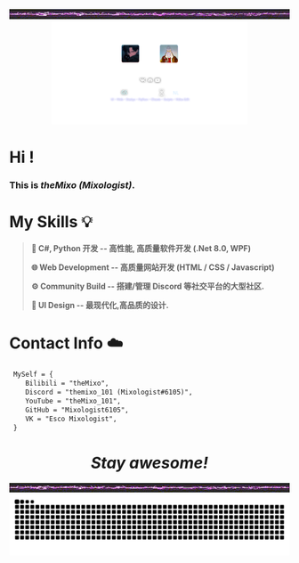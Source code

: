<div align=center><img src="https://github.com/Mixologist6105/Mixologist6105/blob/main/srcs/thunder_bar.gif"></div>
<div align=center><img src="https://github.com/Mixologist6105/Mixologist6105/blob/main/srcs/trans.png" width="70%" height="70%"></div>

# Hi !
### This is ***theMixo (Mixologist)***.

# My Skills 💡  
> **🔩 C#, Python 开发 -- 高性能, 高质量软件开发 (.Net 8.0, WPF)**
> 
> **🌐 Web Development -- 高质量网站开发 (HTML / CSS / Javascript)**
> 
> **⚙️ Community Build -- 搭建/管理 Discord 等社交平台的大型社区.**
> 
> **🔩 UI Design -- 最现代化,高品质的设计.**

# Contact Info ☁️
````
 MySelf = {
    Bilibili = "theMixo",
    Discord = "themixo_101 (Mixologist#6105)",
    YouTube = "theMixo_101",
    GitHub = "Mixologist6105",
    VK = "Esco Mixologist",
 }
````

<h1 align="center"><i>Stay awesome!</i></h1>
<div align=center><img src="https://github.com/Mixologist6105/Mixologist6105/blob/main/srcs/thunder_bar.gif"></div>
<div align=center><img src="https://github.com/Mixologist6105/Mixologist6105/blob/main/srcs/grid-snake.svg"></div>
